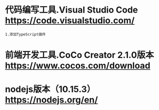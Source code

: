 # 代码编写工具.Visual Studio Code https://code.visualstudio.com/
    1.添加TypeScript插件
# 前端开发工具.CoCo Creator 2.1.0版本 https://www.cocos.com/download

# nodejs版本（10.15.3）https://nodejs.org/en/
